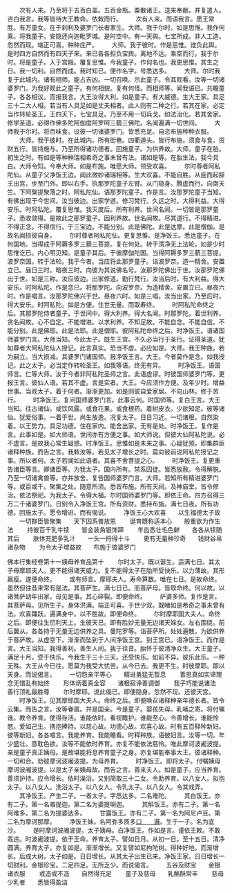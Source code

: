 <!-- { "loadSidebar": true } -->
　　次有人来。乃至将于五百白盖。五百金瓶。粟散诸王。送来奉献。并复遣人。咨白我言。我等皆待大王教命。依敕而行。
　　次有人来。而语我言。愿王常胜。有万童女。在于刹利及婆罗门长者家生。大师。我于尔时。如是思惟。我作何乘。将我童子。安隐还向迦毗罗城。是时空中。有一天舆。七宝所成。非人工造。忽然而现。端正可喜。种种庄严。
　　大师。我于彼时。作是思惟。谁负此舆。是时四方自然而有四天子来。来已各各担负宝舆。离地不远。乘空而行。我于尔时。将是童子。入于宫殿。覆复思惟。今我童子。作何名也。我更思惟。其生之日。我一切利。自然而成。我时知已。便作名字。号悉达多。
　　大师。尔时我复于此城内。诸有相师。能占吉凶。一切召唤。示此童子。令其观看。汝等一切诸婆罗门。为我好观此之童子。有何相貌。复有何怪。而相师等。闻我语已。共瞻童子。各各相议。而报我言。大王汝得大利。如是童子。有大威德。生大王家。具足三十二大人相。若当有人具足如是丈夫相者。此人则有二种之行。若其在家。必定当作转轮圣王。王四天下。七宝具足。乃至不用一切兵戈。如法治化。若其舍家。修学圣道。必得作佛多陀阿伽度阿罗呵三藐三佛陀。名闻遍满一切世间。
　　大师我于尔时。将百味食。设彼一切诸婆罗门。皆悉充足。自恣布施种种衣服。
　　大师。我于彼时。在此城内。所有街巷。四衢道头。皆行布施。须食与食。资财五行。皆持施与。乃至所得诸功德者。回施童子。为供养故。大师。童子在胎。初生之时。有如是等种种瑞相希奇之事未曾有法。诸如是等。在胎生法。我今具白。大师令知。今奉大师。如是布施。唯愿大师。领受欢喜。
　　尔时尊者阿私陀仙。从童子父净饭王边。闻此微妙诸瑞相等。生大欢喜。不能自胜。从座而起辞王出宫。步至门外。即以右手。执那罗陀童子左臂。从门隐身。腾虚而行。向南天竺。下阿槃提聚落之时。阿私陀仙。语那罗陀童子。作是言。汝那罗陀童子当知。有佛出现于今世间。汝当彼边。出家学道。修习梵行。久远之时。大得利益。大得安乐。时阿私陀。覆复思惟。我灭度后。所有利养。世间名闻。一切皆是那罗童子。悉收敛得。是故此之那罗童子。因利养故。世名闻故。尽其道行。不得精进。不得正念。不得信行。于三宝边。不能分别。此是佛陀。此是达摩。此是僧伽。是故名闻损彼自身。
　　尔时尊者阿私陀仙。更复思惟。是净饭王。悉达童子。在何国地。当得成于阿耨多罗三藐三菩提。复在何处。转于清净无上法轮。如是少时思惟讫已。内心明见知。是童子其后。于彼摩伽陀国。当得阿耨多罗三藐三菩提。波罗奈国。转于法轮。我于今者。当应将此那罗童子。诣波罗奈。造一精舍。安置立已。昼日三时。暗夜三时。向彼为其说佛名号。汝那罗陀佛出于世。汝那罗陀佛出于世。如是三称。汝应彼边。出家修道。勤行梵行。汝当后时。有大利益。得大安乐。时阿私陀。作是念已。将那罗陀。向波罗奈。为造精舍。安置立已。昼夜六时。作是唱言。汝那罗陀佛兴于世。昼夜六时。如是三唱。汝当出家。乃至后时。得大安乐。时阿私陀。如是方便。住世无量。而取寿终。
　　时阿私陀命终之后。其那罗陀侍者童子。于世间中。得大利养。得大名闻。时那罗陀。着世利养。贪名闻故。心不自定。不能增进。以求利养。不知足故。不能自念。不能自信。不能分别。此是佛耶。此是法耶。此是僧耶。彼阿私陀命终之后。时净饭王。语诸国师婆罗门言。大师当知。今此太子。既生王宫。不久必当行于圣行。证得圣道。犹如尊者大阿私陀仙人授记。此言真实。恐当不虚。必应如是。大师。我王种族。若为嗣立。当大损减。其婆罗门诸国师。报净饭王言。大王。今者莫作是念。如我授记。此之太子。必当定作转轮圣王。如我等语。终无有异。
　　时净饭王。语国师言。仁等大师。汝于今者非阿私陀圣师之言。此语虚谬。时彼国师婆罗门等。更报王言。彼仙人语。若其不虚。言是实者。大王。今应须作方便。及年少时。增益世事。当观太子。着于何者。渐渐更加。如是则彼自爱家居。不向山林。修于苦行。
　　时净饭王。复问国师婆罗门言。此事云何。时国师等。复白王言。大王当知。往古诸仙。或饮风露。或食花果。或食根药。着树皮衣。少欲知足。彼等诸仙。犹爱俗事。一着于世。尚生放逸。况复太子。日日习近。一切诸根。自然染着。以王势力。具足功德。住在家内。能舍出家。无有是处。时净饭王。复作是言。此事如是。如大师语。世间亦有方便之事。如大师说。但彼大仙阿私陀说。必不虚言。是故我心常生疑惑。时净饭王。思惟如是未来之事。心疑犹预。即集群臣诸释种族。而告之言。我敕汝等。若见太子增长之时。莫向彼前说阿私陀授记之事。所以者何。太子若闻如此语者。其喜不舍菩提之心。
　　时净饭王。复更重告诸臣等言。卿诸臣等。为我太子。国内所有。禁系囚徒。皆悉放赦。令得解脱。乃至一切诸禽兽等。亦并放舍。复告国师婆罗门言。大师。若知所有精进婆罗门等。或百或千。聚集之处。随意所须。悉皆布施。所有天祠。及神庙堂。皆令修治。依法祭祀。为我太子。令得大福。尔时国师婆罗门等。即依王命。四方召得三万二千诸婆罗门。日别令入净饭王宫。所有资财。悉持布施。满七日夜。所有功德。回施太子。愿令增进。而有偈说。
　　净饭王心大欢喜　　以生福德太子故
　　一切群臣皆聚集　　天下囚系普放恩
　　诞育既称适本心　　殷重欲为作生法
　　持彼百千乳牛犊　　皆金装角银饰蹄
　　年齿悉壮毛色鲜　　各各从犊随其后
　　肤体充肥多乳汁　　一头一捋得十斗
　　更有无量种珍奇　　钱财谷帛诸杂物
　　为令太子增益故　　布施于彼婆罗门





佛本行集经卷第十一姨母养育品第十
　　尔时太子。既以诞生。适满七日。其太子母摩耶夫人。更不能得诸天威力。复不能得太子在胎所受快乐。以力薄故。其形羸瘦。遂便命终。
　　或有师言。摩耶夫人。寿命算数。唯在七日。是故命终。虽然但往昔来常有是法。其菩萨生。满七日已。而菩萨母。皆取命终。何以故。以诸菩萨幼年出家。母见是事。其心碎裂。即便命终。
　　萨婆多师。复作是言。其菩萨母。见所生子。身体洪满。端正可喜。于世少双。既睹如是希奇之事未曾有法。欢喜踊跃。遍满身中。以不胜故。即便命终。
　　尔时摩耶国大夫人。命终之后。即便往生忉利天上。生彼天已。即有胜妙无量无边诸天婇女。左右围绕。前后翼从。各各持于无量无边供养之具。曼陀罗等。诣菩萨所。处处遍散。为欲供养于菩萨故。从虚空下。渐渐而坠到于人间净饭王宫。到王宫已。语净饭王。而作是言。大王当知。我得善利。善生人间。我于往昔。胎怀于彼清净众生。大王童子。满足十月。受于快乐。今我生于三十三天。还受快乐。如前不异。彼乐此乐。一种无殊。大王从今已往。愿莫为我受大忧苦。从今已去。我更不生。时彼摩耶。即以天身。而说偈言。
　　一切怨亲平等心　　精进勇猛无暂息
　　善思真如实谛理　　念无错乱有始终
　　形体炳着真金容　　诸根寂诤善调御
　　我子巧能说诸法　　善行顶礼最胜尊
　　尔时摩耶。说此偈已。即便隐身。忽然不现。还彼天宫。
　　时净饭王。见其摩耶国大夫人。命终之后。即便唤召诸释种亲年德长者。皆令云集。而告之言。汝等眷属。并是国亲。今是童子。婴孩失母。乳哺之寄。将付嘱谁。教令养育。使得存活。谁能依时。看视瞻护。谁能至心。令善增长。谁能怜愍。爱如己生。携抱捧持。以慈心故。功德心故。欢喜心故。时有五百释种新妇。彼等新妇。各各唱言。我能养育。我能瞻看。时释种族。语彼妇言。汝等一切。年少盛壮。意耽色欲。汝等不能依时养育。亦复不能依法慈怜。唯此摩诃波阇波提。亲是童子真正姨母。是故堪能将息养育童子之身。亦复堪能奉事大王。彼诸释种。一切和合。劝彼摩诃波阇波提。为母养育。
　　时净饭王。即将太子。付嘱姨母摩诃波阇波提。以是太子亲姨母故。而告之言。善来夫人。如是童子。应当养育。善须护持。应令增长。依时澡浴。又别简取三十二女。令助养育。以八女人。拟抱太子。以八女人。洗浴太子。以八女人。令乳太子。以八女人。令其戏弄。
　　其净饭王。产生二子。一者太子。字悉达多。二名难陀。
　　其白饭王。亦有二子。第一名难提迦。第二名为婆提唎迦。
　　其斛饭王。亦有二子。第一名阿难多。第二名为提婆达多。
　　甘露饭王。亦有二子。第一名为阿尼卢豆。第二名为摩诃那摩。
　　净饭王妹。名阿弥多质多[口　　邏](隋言甘露味)。生于一子。名为底沙。
　　是时摩诃波阇波提。太子姨母。白净饭王。作如是言。谨依王敕。不敢乖违。时波阇波提。依于王命。养育太子。譬如日月。从初一日。至十五日。清净圆满。养育太子。亦复如是。渐渐增长。又复譬如尼拘陀树。得种好地。而渐增长。后成大树。太子如是。日日增长。从其太子出生已来。净饭王家。日日增长一切财利。金银珍宝。二足四足。无所乏少。而说偈言。
　　五谷及财宝　　金银诸衣服
　　或造或不造　　自然得充足
　　童子及慈母　　乳酪酥常丰
　　慈母少乳者　　悉皆得盈溢
